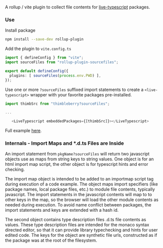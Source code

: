 A rollup / vite plugin to collect file contents for [live-typescript](https://www.npmjs.com/package/live-typescript) packages.

### Use

Install package
```sh
npm install --save-dev rollup-plugin 
```

Add the plugin to `vite.config.ts`

```ts
import { defineConfig } from "vite";
import sourceFiles from "rollup-plugin-sourcefiles";

export default defineConfig({
  plugins: [ sourceFiles(process.env.PWD) ],
});
```

Use one or more `?sourceFiles` suffixed import statements to create 
a `<live-typescript>` wrapper with your favorite packages pre-installed.

```ts
import thimbSrc from "thimbleberry?sourceFiles";

...

   <LiveTypescript embeddedPackages={[thimbSrc]}></LiveTypescript>
```

Full example [here](https://github.com/mighdoll/live-typescript/blob/main/packages/example/src/ThimbleberryExample.tsx).

### Internals - Import Maps and *.d.ts Files are Inside
An import statement from `pkgName?sourceFiles` will return two 
javascript objects use as maps from string keys to string values. 
One object is for an html import map script, 
the other object is for typescript hints and error checking.

The import map object is intended to be added to an importmap script tag
during execution of a code example. 
The object maps import specifiers 
(like package names, local package files, etc.) to module file contents, typically javascript. 
The import statements in the javascript contents will map to to other keys in the map,
so the browser will load the other module contents as needed during execution. 
To avoid name conflict between packages, the import statements and keys are extended 
with a hash id.

The second object contains type description files .d.ts file contents as values. 
These type description files are intended for the monaco syntax directed
editor, so that it can provide library typechecking and hints for user edited code.
The keys for the object are synthetic file urls, constructed as if the package was
at the root of the filesystem.
